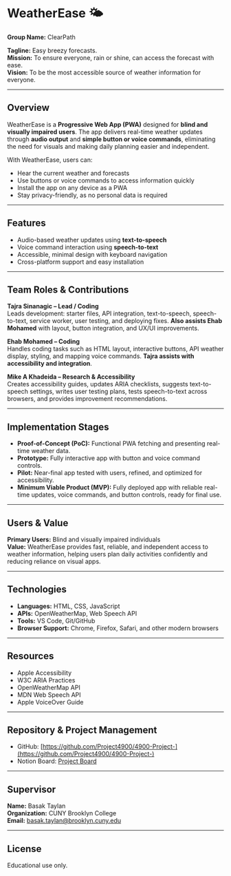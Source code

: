 # WeatherEase 🌤️
**Group Name:** ClearPath

**Tagline:** Easy breezy forecasts.  
**Mission:** To ensure everyone, rain or shine, can access the forecast with ease.  
**Vision:** To be the most accessible source of weather information for everyone.

---

## Overview
WeatherEase is a **Progressive Web App (PWA)** designed for **blind and visually impaired users**. The app delivers real-time weather updates through **audio output** and **simple button or voice commands**, eliminating the need for visuals and making daily planning easier and independent.

With WeatherEase, users can:  
- Hear the current weather and forecasts  
- Use buttons or voice commands to access information quickly  
- Install the app on any device as a PWA  
- Stay privacy-friendly, as no personal data is required  

---

## Features
- Audio-based weather updates using **text-to-speech**  
- Voice command interaction using **speech-to-text**  
- Accessible, minimal design with keyboard navigation  
- Cross-platform support and easy installation  

---

## Team Roles & Contributions
**Tajra Sinanagic – Lead / Coding**  
Leads development: starter files, API integration, text-to-speech, speech-to-text, service worker, user testing, and deploying fixes. **Also assists Ehab Mohamed** with layout, button integration, and UX/UI improvements.

**Ehab Mohamed – Coding**  
Handles coding tasks such as HTML layout, interactive buttons, API weather display, styling, and mapping voice commands. **Tajra assists with accessibility and integration**.

**Mike A Khadeida – Research & Accessibility**  
Creates accessibility guides, updates ARIA checklists, suggests text-to-speech settings, writes user testing plans, tests speech-to-text across browsers, and provides improvement recommendations.

---

## Implementation Stages
- **Proof-of-Concept (PoC):** Functional PWA fetching and presenting real-time weather data.  
- **Prototype:** Fully interactive app with button and voice command controls.  
- **Pilot:** Near-final app tested with users, refined, and optimized for accessibility.  
- **Minimum Viable Product (MVP):** Fully deployed app with reliable real-time updates, voice commands, and button controls, ready for final use.

---

## Users & Value
**Primary Users:** Blind and visually impaired individuals  
**Value:** WeatherEase provides fast, reliable, and independent access to weather information, helping users plan daily activities confidently and reducing reliance on visual apps.

---

## Technologies
- **Languages:** HTML, CSS, JavaScript  
- **APIs:** OpenWeatherMap, Web Speech API  
- **Tools:** VS Code, Git/GitHub  
- **Browser Support:** Chrome, Firefox, Safari, and other modern browsers  

---

## Resources
- Apple Accessibility  
- W3C ARIA Practices  
- OpenWeatherMap API  
- MDN Web Speech API  
- Apple VoiceOver Guide  

---

## Repository & Project Management
- GitHub: [https://github.com/Project4900/4900-Project-](https://github.com/Project4900/4900-Project-)  
- Notion Board: [Project Board](https://www.notion.so/25cb58389fac80239d0fd7ad34139deb?v=25cb58389fac8147b574000cce9b430b&source=copy_link)  

---

## Supervisor
**Name:** Basak Taylan  
**Organization:** CUNY Brooklyn College  
**Email:** basak.taylan@brooklyn.cuny.edu  

---

## License
Educational use only.
